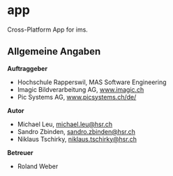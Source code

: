 # app
Cross-Platform App for ims.

## Allgemeine Angaben

**Auftraggeber**
- Hochschule Rapperswil, MAS Software Engineering
- Imagic Bildverarbeitung AG, www.imagic.ch
- Pic Systems AG, www.picsystems.ch/de/

**Autor**
- Michael Leu, michael.leu@hsr.ch
- Sandro Zbinden, sandro.zbinden@hsr.ch
- Niklaus Tschirky, niklaus.tschirky@hsr.ch

**Betreuer**
- Roland Weber
